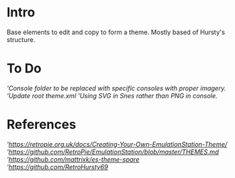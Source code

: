 # Intro
 Base elements to edit and copy to form a theme. Mostly based of Hursty's structure.

# To Do
*'Console folder to be replaced with specific consoles with proper imagery.*
*'Update root theme.xml*
*'Using SVG in Snes rather than PNG in console.*

# References
*'https://retropie.org.uk/docs/Creating-Your-Own-EmulationStation-Theme/*
<br/>
*'https://github.com/RetroPie/EmulationStation/blob/master/THEMES.md*
<br/>
*'https://github.com/mattrixk/es-theme-spare*
<br/>
*'https://github.com/RetroHursty69*
